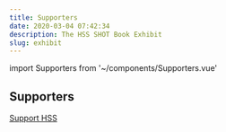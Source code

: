 ```yaml
---
title: Supporters
date: 2020-03-04 07:42:34
description: The HSS SHOT Book Exhibit
slug: exhibit
---
```


import Supporters from '~/components/Supporters.vue'

## Supporters

<Supporters />

<a href="https://hssonline.formstack.com/forms/support" class="btn" target="blank" rel="noopener">Support HSS</a>
